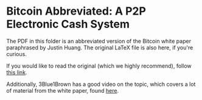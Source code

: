 # Bitcoin Abbreviated: A P2P Electronic Cash System

The PDF in this folder is an abbreviated version of the Bitcoin white paper paraphrased by Justin Huang. The original LaTeX file is also here, if you're curious.

If you would like to read the original (which we highly recommend), follow [this link](https://bitcoin.org/bitcoin.pdf).

Additionally, 3Blue1Brown has a good video on the topic, which covers a lot of material from the white paper, found [here](https://www.youtube.com/watch?v=bBC-nXj3Ng4&t=1308s).

